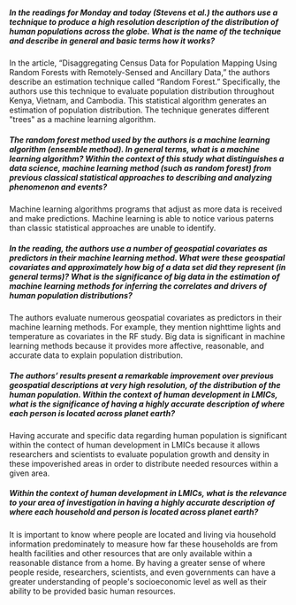 ##### In the readings for Monday and today (Stevens et al.) the authors use a technique to produce a high resolution description of the distribution of human populations across the globe. What is the name of the technique and describe in general and basic terms how it works?

In the article, “Disaggregating Census Data for Population Mapping Using Random Forests with Remotely-Sensed and Ancillary Data,” the authors describe an estimation technique called “Random Forest.” Specifically, the authors use this technique to evaluate population distribution throughout Kenya, Vietnam, and Cambodia. This statistical algorithm generates an estimation of population distribution. The technique generates different "trees" as a machine learning algorithm. 

##### The random forest method used by the authors is a machine learning algorithm (ensemble method). In general terms, what is a machine learning algorithm? Within the context of this study what distinguishes a data science, machine learning method (such as random forest) from previous classical statistical approaches to describing and analyzing phenomenon and events?

Machine learning algorithms programs that adjust as more data is received and make predictions. Machine learning is able to notice various paterns than classic statistical approaches are unable to identify. 



##### In the reading, the authors use a number of geospatial covariates as predictors in their machine learning method. What were these geospatial covariates and approximately how big of a data set did they represent (in general terms)? What is the significance of big data in the estimation of machine learning methods for inferring the correlates and drivers of human population distributions?



The authors evaluate numerous geospatial covariates as predictors in their machine learning methods. For example, they mention nighttime lights and temperature as covariates in the RF study. Big data is significant in machine learning methods because it provides more affective, reasonable, and accurate data to explain population distribution.



##### The authors’ results present a remarkable improvement over previous geospatial descriptions at very high resolution, of the distribution of the human population. Within the context of human development in LMICs, what is the significance of having a highly accurate description of where each person is located across planet earth?

Having accurate and specific data regarding human population is significant within the contect of human development in LMICs because it allows researchers and scientists to evaluate population growth and density in these impoverished areas in order to distribute needed resources within a given area. 

##### Within the context of human development in LMICs, what is the relevance to your area of investigation in having a highly accurate description of where each household and person is located across planet earth?

It is important to know where people are located and living via household information predominately to measure how far these households are from health facilities and other resources that are only available within a reasonable distance from a home. By having a greater sense of where people reside, researchers, scientists, and even governments can have a greater understanding of people's socioeconomic level as well as their ability to be provided basic human resources.

